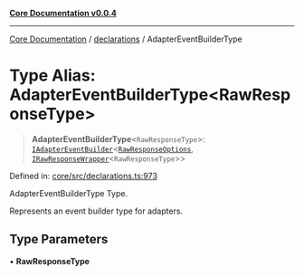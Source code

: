 [**Core Documentation v0.0.4**](../../README.md)

***

[Core Documentation](../../modules.md) / [declarations](../README.md) / AdapterEventBuilderType

# Type Alias: AdapterEventBuilderType\<RawResponseType\>

> **AdapterEventBuilderType**\<`RawResponseType`\>: [`IAdapterEventBuilder`](../interfaces/IAdapterEventBuilder.md)\<[`RawResponseOptions`](../interfaces/RawResponseOptions.md), [`IRawResponseWrapper`](../interfaces/IRawResponseWrapper.md)\<`RawResponseType`\>\>

Defined in: [core/src/declarations.ts:973](https://github.com/stonemjs/core/blob/4b1b931e44a5db2600109fa7ae2a8b532ed77730/src/declarations.ts#L973)

AdapterEventBuilderType Type.

Represents an event builder type for adapters.

## Type Parameters

• **RawResponseType**
